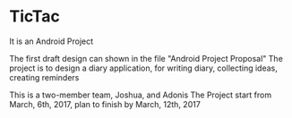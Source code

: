 # TicTac
It is an Android Project

The first draft design can shown in the file "Android Project Proposal"
The project is to design a diary application, for writing diary, collecting ideas, creating reminders

This is a two-member team, Joshua, and Adonis
The Project start from March, 6th, 2017, plan to finish by March, 12th, 2017
